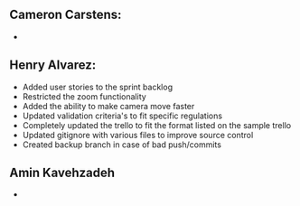  ## Cameron Carstens:

- 

 ## Henry Alvarez:
 
 - Added user stories to the sprint backlog
 - Restricted the zoom functionality
 - Added the ability to make camera move faster
 - Updated validation criteria's to fit specific regulations
 - Completely updated the trello to fit the format listed on the sample trello
 - Updated gitignore with various files to improve source control
 - Created backup branch in case of bad push/commits
 
 ## Amin Kavehzadeh 

- 
